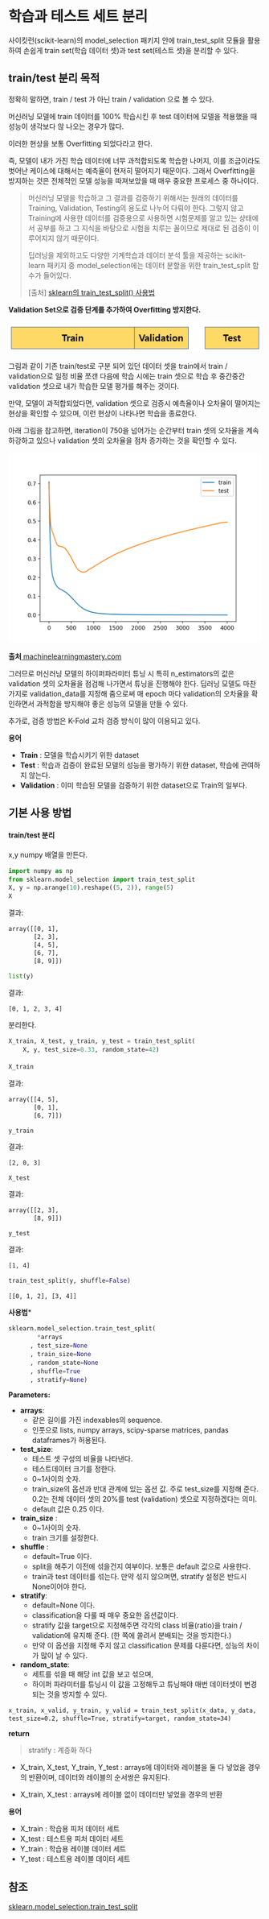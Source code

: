 # 학습과 테스트 세트 분리 
사이킷런(scikit-learn)의 model_selection 패키지 안에 train_test_split 모듈을 활용하여 손쉽게 train set(학습 데이터 셋)과 test set(테스트 셋)을 분리할 수 있다. 

## train/test 분리 목적 

정확히 말하면, train / test 가 아닌 train / validation 으로 볼 수 있다.

머신러닝 모델에 train 데이터를 100% 학습시킨 후 test 데이터에 모델을 적용했을 때 성능이 생각보다 않 나오는 경우가 많다.

이러한 현상을 보통 Overfitting 되었다라고 한다. 

즉, 모델이 내가 가진 학습 데이터에 너무 과적합되도록 학습한 나머지, 이를 조금이라도 벗어난 케이스에 대해서는 예측율이 현저히 떨어지기 때문이다. 그래서 Overfitting을 방지하는 것은 전체적인 모델 성능을 따져보았을 때 매우 중요한 프로세스 중 하나이다. 

> 머신러닝 모델을 학습하고 그 결과를 검증하기 위해서는 원래의 데이터를 Training, Validation, Testing의 용도로 나누어 다뤄야 한다. 그렇지 않고 Training에 사용한 데이터를 검증용으로 사용하면 시험문제를 알고 있는 상태에서 공부를 하고 그 지식을 바탕으로 시험을 치루는 꼴이므로 제대로 된 검증이 이루어지지 않기 때문이다. 
> 
> 딥러닝을 제외하고도 다양한 기계학습과 데이터 분석 툴을 제공하는 scikit-learn 패키지 중 model_selection에는 데이터 분할을 위한 train_test_split 함수가 들어있다.
>
> [출처] [sklearn의 train_test_split() 사용법](https://blog.naver.com/PostView.nhn?isHttpsRedirect=true&blogId=siniphia&logNo=221396370872)




**Validation Set으로 검증 단계를 추가하여 Overfitting 방지한다.**     

![](../.gitbook/assets/sklearn/regress32.png)


그림과 같이 기존 train/test로 구분 되어 있던 데이터 셋을 train에서 train / validation으로 일정 비율 쪼갠 다음에 학습 시에는 train 셋으로 학습 후 중간중간 validation 셋으로 내가 학습한 모델 평가를 해주는 것이다. 


만약, 모델이 과적합되었다면, validation 셋으로 검증시 예측율이나 오차율이 떨어지는 현상을 확인할 수 있으며, 이런 현상이 나타나면 학습을 종료한다. 


아래 그림을 참고하면, iteration이 750을 넘어가는 순간부터 train 셋의 오차율을 계속 하강하고 있으나 validation 셋의 오차율을 점차 증가하는 것을 확인할 수 있다. 


![](../.gitbook/assets/sklearn/regress33.png)


**출처**[ machinelearningmastery.com]( machinelearningmastery.com) 



그러므로 머신러닝 모델의 하이퍼파라미터 튜닝 시 특히 n_estimators의 값은 validation 셋의 오차율을 점검해 나가면서 튜닝을 진행해야 한다.  딥러닝 모델도 마찬가지로 validation_data를 지정해 줌으로써 매 epoch 마다 validation의 오차율을 확인하면서 과적합을 방지해야 좋은 성능의 모델을 만들 수 있다. 

추가로, 검증 방법은 K-Fold 교차 검증 방식이 많이 이용되고 있다. 

**용어**     
* **Train** :  모델을 학습시키기 위한 dataset 
* **Test** : 학습과 검증이 완료된 모델의 성능을 평가하기 위한 dataset, 학습에 관여하지 않는다. 
* **Validation** : 이미 학습된 모델을 검증하기 위한 dataset으로 Train의 일부다. 









## 기본 사용 방법 
#### train/test 분리

x,y numpy 배열을 만든다. 
```python
import numpy as np
from sklearn.model_selection import train_test_split
X, y = np.arange(10).reshape((5, 2)), range(5)
X
```
결과:    
```
array([[0, 1],
       [2, 3],
       [4, 5],
       [6, 7],
       [8, 9]])
```

```python 
list(y)
```

결과:     

```
[0, 1, 2, 3, 4]
```

분리한다.     

```python 
X_train, X_test, y_train, y_test = train_test_split(
    X, y, test_size=0.33, random_state=42)

X_train
```

결과:     
```
array([[4, 5],
       [0, 1],
       [6, 7]])
```

```
y_train
```
결과:     
```
[2, 0, 3]
```
```
X_test
```
결과:     
```
array([[2, 3],
       [8, 9]])
```       
```python
y_test
```
결과:    
```
[1, 4]
```
```python
train_test_split(y, shuffle=False)
```

```결과 
[[0, 1, 2], [3, 4]]
```




**사용법***     

```python 
sklearn.model_selection.train_test_split(
        *arrays
      , test_size=None
      , train_size=None
      , random_state=None
      , shuffle=True
      , stratify=None)
```

**Parameters:**     
* **arrays**: 
  * 같은 길이를 가진 indexables의 sequence. 
  * 인풋으로 lists, numpy arrays, scipy-sparse matrices, pandas dataframes가 허용된다.
* **test_size**: 
  * 테스트 셋 구성의 비율을 나타낸다. 
  * 테스트데이터 크기를 정한다. 
  * 0~1사이의 숫자. 
  * train_size의 옵션과 반대 관계에 있는 옵션 값. 주로 test_size를 지정해 준다.  0.2는 전체 데이터 셋의 20%를 test (validation) 셋으로 지정하겠다는 의미. 
  * default 값은 0.25 이다. 
* **train_size** : 
  * 0~1사이의 숫자. 
  * train 크기를 설정한다. 
* **shuffle** : 
  * default=True 이다. 
  * split을 해주기 이전에 섞을건지 여부이다.  보통은 default 값으로 사용한다. 
  * train과 test 데이터를 섞는다. 만약 섞지 않으며면, stratify 설정은 반드시 None이어야 한다. 
* **stratify**: 
  * default=None 이다. 
  * classification을 다룰 때 매우 중요한 옵션값이다.  
  * stratify 값을 target으로 지정해주면 각각의 class 비율(ratio)을 train / validation에 유지해 준다.  (한 쪽에 쏠려서 분배되는 것을 방지한다.) 
  * 만약 이 옵션을 지정해 주지 않고 classification 문제를 다룬다면, 성능의 차이가 많이 날 수 있다.  
* **random_state**: 
  * 세트를 섞을 때 해당 int 값을 보고 섞으며, 
  * 하이퍼 파라미터를 튜닝시 이 값을 고정해두고 튜닝해야 매번 데이터셋이 변경되는 것을 방지할 수 있다.


```
x_train, x_valid, y_train, y_valid = train_test_split(x_data, y_data, test_size=0.2, shuffle=True, stratify=target, random_state=34)
```


**return**     

> stratify : 계층화 하다 
* X_train, X_test, Y_train, Y_test : arrays에 데이터와 레이블을 둘 다 넣었을 경우의 반환이며, 데이터와 레이블의 순서쌍은 유지된다.

* X_train, X_test : arrays에 레이블 없이 데이터만 넣었을 경우의 반환

**용어**     
* X_train : 학습용 피처 데이터 세트 
* X_test : 테스트용 피처 데이터 세트
* Y_train : 학습용 레이블 데이터 세트
* Y_test : 테스트용 레이블 데이터 세트 




## 참조 
[sklearn.model_selection.train_test_split](https://scikit-learn.org/stable/modules/generated/sklearn.model_selection.train_test_split.html)     


